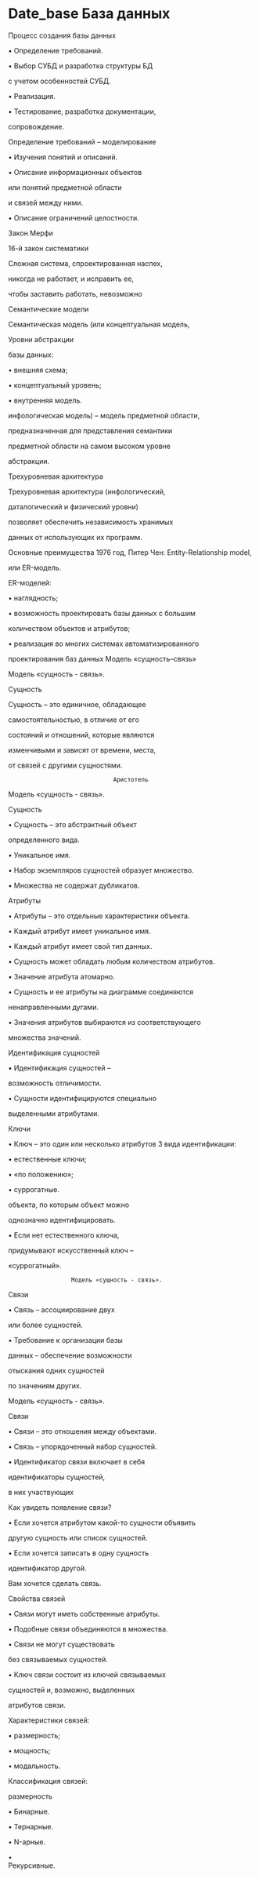 # Date_base База данных
Процесс создания базы данных

•	 Определение требований.

•	 Выбор СУБД и разработка структуры БД

с учетом особенностей СУБД.

•	 Реализация.

•	 Тестирование, разработка документации,

сопровождение.


Определение требований – моделирование

•	 Изучения понятий и описаний.

•	 Описание информационных объектов

или понятий предметной области

и связей между ними.

•	 Описание ограничений целостности.

Закон Мерфи

16-й закон систематики

Сложная система, спроектированная наспех,

никогда не работает, и исправить ее,

чтобы заставить работать, невозможно

Семантические модели

Семантическая модель (или концептуальная модель,

Уровни абстракции 

базы данных:

•	 внешняя схема;

•	 концептуальный уровень;

•	 внутренняя модель.

инфологическая модель) – модель предметной области,

предназначенная для представления семантики

предметной области на самом высоком уровне

абстракции.

Трехуровневая архитектура

Трехуровневая архитектура (инфологический,

даталогический и физический уровни)

позволяет обеспечить независимость хранимых 

данных от использующих их программ.

Основные преимущества 
1976 год, Питер Чен: Entity-Relationship model,

или ER-модель.

ER-моделей:

•	 наглядность;

•	 возможность проектировать базы данных с большим

количеством объектов и атрибутов;

•	 реализация во многих системах автоматизированного

проектирования баз данных
Модель «сущность–связь» 





Модель «сущность - связь».

Сущность

Сущность – это единичное, обладающее 

самостоятельностью, в отличие от его 

состояний и отношений, которые являются 

изменчивыми и зависят от времени, места, 

от связей с другими сущностями.
    
                                  Аристотель

Модель «сущность - связь».

Сущность

• Сущность – это абстрактный объект 

определенного вида. 

• Уникальное имя.

• Набор экземпляров сущностей образует множество.

• Множества не содержат дубликатов.
                                  
  Атрибуты

• Атрибуты – это отдельные характеристики объекта.

• Каждый атрибут имеет уникальное имя. 

• Каждый атрибут имеет свой тип данных. 

• Сущность может обладать любым количеством атрибутов.

• Значение атрибута атомарно.

• Сущность и ее атрибуты на диаграмме соединяются 

ненаправленными дугами.

• Значения атрибутов выбираются из соответствующего 

множества значений.                               



Идентификация сущностей

• Идентификация сущностей – 

возможность отличимости.

• Сущности идентифицируются специально 

выделенными атрибутами.

Ключи

• Ключ – это один или несколько атрибутов 
3 вида идентификации:

• естественные ключи;

• «по положению»;

• суррогатные. 

объекта, по которым объект можно 

однозначно идентифицировать.

• Если нет естественного ключа, 

придумывают искусственный ключ – 

«суррогатный».

                     
                                
                      Модель «сущность - связь». 

Связи

•	 Связь – ассоциирование двух

или более сущностей.

•	 Требование к организации базы

данных – обеспечение возможности

отыскания одних сущностей

по значениям других.

Модель «сущность - связь». 

Связи

•	 Связи – это отношения между объектами.

•	 Связь – упорядоченный набор сущностей.

•	 Идентификатор связи включает в себя

идентификаторы сущностей,

в них участвующих

Как увидеть появление связи?

•	 Если хочется атрибутом какой-то сущности объявить

другую сущность или список сущностей.

•	 Если хочется записать в одну сущность

идентификатор другой.

Вам хочется сделать связь.

Свойства связей

•	 Связи могут иметь собственные атрибуты.

•	 Подобные связи объединяются в множества.

•	 Связи не могут существовать

без связываемых сущностей.

•	 Ключ связи состоит из ключей связываемых

сущностей и, возможно, выделенных

атрибутов связи.

Характеристики связей:

•	 размерность;

•	 мощность;

•	 модальность.

Классификация связей: 

размерность

•	 Бинарные.

•	 Тернарные.

•	 N-арные.

•	
Рекурсивные.

